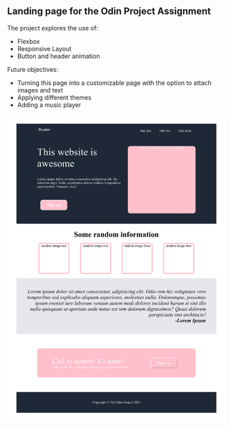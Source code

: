 ## Landing page for the Odin Project Assignment ##

The project explores the use of:
+ Flexbox
+ Responsive Layout
+ Button and header animation

Future objectives:
* Turning this page into a customizable page with the option to attach images and text
* Applying different themes
* Adding a music player

![Landing page image](landing-page-png.png)

